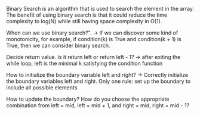 Binary Search is an algorithm that is used to search the element in the array.
The benefit of using binary search is that it could reduce the time complexity to log(N) while still having space complexity in O(1).



When can we use binary search?".
->  If we can discover some kind of monotonicity, for example, if condition(k) is True and condition(k + 1) is True, then we can consider binary search.

Decide return value. Is it return left or return left - 1?
-> after exiting the while loop, left is the minimal k​ satisfying the condition function

How to initialize the boundary variable left and right?
-> Correctly initialize the boundary variables left and right. Only one rule: set up the boundary to include all possible elements

How to update the boundary? How do you choose the appropriate combination from left = mid, left = mid + 1, and right = mid, right = mid - 1?

